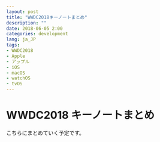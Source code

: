 ```yaml
---
layout: post
title: "WWDC2018キーノートまとめ"
description: ""
date: 2018-06-05 2:00
categories: development
lang: ja_JP
tags:
- WWDC2018
- Apple
- アップル
- iOS
- macOS
- watchOS
- tvOS
---
```


# WWDC2018 キーノートまとめ

こちらにまとめていく予定です。
